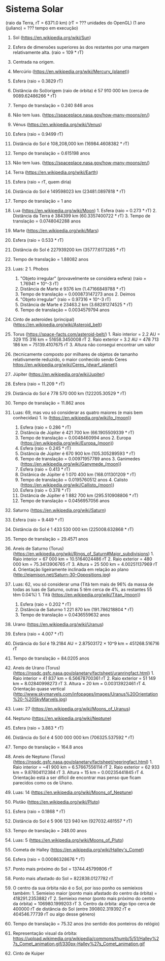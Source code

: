 # Sistema Solar
(raio da Terra, rT = 6371.0 km)
(rT = ??? unidades do OpenGL)
(1 ano (juliano) = ??? tempo em execução)

1. Sol (https://en.wikipedia.org/wiki/Sun)
  1. Esfera de dimensões superiores às dos restantes por uma margem relativamente alta. (raio = 109 * rT)
  2. Centrada na origem.

2. Mercúrio (https://en.wikipedia.org/wiki/Mercury_(planet))
  1. Esfera (raio = 0.3829 rT)
  2. Distância do Sol/origem (raio de órbita) é 57 910 000 km (cerca de 9089.62486266 * rT)
  3. Tempo de translação = 0.240 846 anos
  4. Não tem luas. (https://spaceplace.nasa.gov/how-many-moons/en/)

3. Vénus (https://en.wikipedia.org/wiki/Venus)
  1. Esfera (raio = 0.9499 rT)
  2. Distância do Sol é 108,208,000 km (16984.4608382 * rT)
  3. Tempo de translação = 0.615198 anos
  3. Não tem luas. (https://spaceplace.nasa.gov/how-many-moons/en/)

4. Terra (https://en.wikipedia.org/wiki/Earth)
  1. Esfera (raio = rT, quem diria)
  2. Distância do Sol é 149598023 km (23481.0897818 * rT)
  3. Tempo de translação = 1 ano
  4. Lua (https://en.wikipedia.org/wiki/Moon)
    1. Esfera (raio = 0.273 * rT)
    2. Distância da Terra é 384399 km (60.3357400722 * rT)
    3. Tempo de translação = 0.0748042288 anos

5. Marte (https://en.wikipedia.org/wiki/Mars)
  1. Esfera (raio = 0.533 * rT)
  2. Distância do Sol é 227939200 km (35777.6173285 * rT)
  3. Tempo de translação = 1.88082 anos
  4. Luas: 2
    1. Phobos
      1. "Objeto irregular" (provavelmente se considera esfera) (raio = 1.76941 * 10^-3 rT)
      2. Distância de Marte é 9376 km (1.47166849788 * rT)
      3. Tempo de translação = 0.000873147273 anos
    2. Deimos
      1. "Objeto irregular" (raio = 0.97316 * 10^-3 rT)
      2. Distância de Marte é 23463.2 km (3.68281274525 * rT)
      3. Tempo de translação = 0.0034579794 anos

6. Cinto de asteroides (principal) (https://en.wikipedia.org/wiki/Asteroid_belt)
  1. Torus (https://space-facts.com/asteroid-belt/)
    1. Raio interior = 2.2 AU = 329 115 316 km = 51658.3450008 rT
    2. Raio exterior = 3.2 AU = 478 713 186 km = 75139.4107675 rT
    3. Altura não consegui encontrar um valor
  2. (tecnicamente composto por milhares de objetos de tamanho relativamente reduzido, o maior conhecido sendo Ceres https://en.wikipedia.org/wiki/Ceres_(dwarf_planet)) 

7. Júpiter (https://en.wikipedia.org/wiki/Jupiter)
  1. Esfera (raio = 11.209 * rT)
  2. Distância do Sol é 778 570 000 km (122205.30529 * rT)
  3. Tempo de translação = 11.862 anos
  4. Luas: 69, mas vou só considerar as quatro maiores (e mais bem conhecidas)
    1. Io (https://en.wikipedia.org/wiki/Io_(moon))
      1. Esfera (raio = 0.286 * rT)
      2. Distância de Júpiter é 421 700 km (66.1905509339 * rT)
      3. Tempo de translação = 0.0048460994 anos
    2. Europa (https://en.wikipedia.org/wiki/Europa_(moon))
      1. Esfera (raio = 0.245 * rT)
      2. Distância de Júpiter é 670 900 km (105.305289593 * rT)
      3. Tempo de translação = 0.00971957789 anos
    3. Ganimedes (https://en.wikipedia.org/wiki/Ganymede_(moon))
      1. Esfera (raio = 0.413 * rT)
      2. Distânica de Júpiter é 1 070 400 km (168.011301209 * rT)
      3. Tempo de translação = 0.0195760512 anos
    4. Calisto (https://en.wikipedia.org/wiki/Callisto_(moon))
      1. Esfera (raio = 0.378 * rT)
      2. Distância de Júpiter é 1 882 700 km (295.510908806 * rT)
      3. Tempo de translação = 0.0456957056 anos

8. Saturno (https://en.wikipedia.org/wiki/Saturn)
  1. Esfera (raio = 9.449 * rT)
  2. Distância do Sol é 1 433 530 000 km (225008.632868 * rT)
  3. Tempo de translação = 29.4571 anos
  4. Aneis de Saturno (Torus) (https://en.wikipedia.org/wiki/Rings_of_Saturn#Major_subdivisions)
    1. Raio interior = 67 000 km = 10.5164024486 rT
    2. Raio exterior = 480 000 km = 75.3413906765 rT
    3. Altura = 25 500 km = 4.00251137969 rT
    4. Orientação ligeiramente inclinada em relação ao plano (http://ejamison.net/Saturn-30-Oppositions.jpg)
  5. Luas: 62, vou só considerar uma (Titã tem mais de 96% da massa de todas as luas de Saturno, outras 5 têm cerca de 4%, as restantes 55 têm 0.04%)
    1. Titã (https://en.wikipedia.org/wiki/Titan_(moon))
      1. Esfera (raio = 0.202 * rT)
      2. Distância de Saturno 1 221 870 km (191.786218804 * rT)
      3. Tempo de translação = 0.0436559632 anos

9. Urano (https://en.wikipedia.org/wiki/Uranus)
  1. Esfera (raio = 4.007 * rT)
  2. Distância do Sol é 19.2184 AU = 2.87503172 × 10^9 km = 451268.516716 rT
  3. Tempo de translação = 84.0205 anos
  4. Aneis de Urano (Torus) (https://nssdc.gsfc.nasa.gov/planetary/factsheet/uranringfact.html)
    1. Raio interior = 41 837 km = 6.56678700361 rT
    2. Raio exterior = 51 149 km = 8.02840998273 rT
    3. Altura = 20 km = 0.00313922461 rT
    4. Orientação quase vertical (http://www.skymarvels.com/infopages/images/Uranus%20Orientation%20-%20SkyMarvels.jpg)
  5. Luas: 27 (https://en.wikipedia.org/wiki/Moons_of_Uranus)

10. Neptuno (https://en.wikipedia.org/wiki/Neptune)
  1. Esfera (raio = 3.883 * rT)
  2. Distância do Sol é 4 500 000 000 km (706325.537592 * rT)
  3. Tempo de translação = 164.8 anos
  4. Aneis de Neptuno (Torus) (https://nssdc.gsfc.nasa.gov/planetary/factsheet/nepringfact.html)
    1. Raio interior = ~41 900 km = 6.57667556114 rT
    2. Raio exterior = 62 933 km = 9.87804112384 rT
    3. Altura = 15 km = 0.00235441845 rT
    4. Orientação está a ser difícil de encontrar mas penso que ficam parecidos como os de Urano.
  5. Luas: 14 (https://en.wikipedia.org/wiki/Moons_of_Neptune)


11. Plutão (https://en.wikipedia.org/wiki/Pluto)
  1. Esfera (raio = 0.1868 * rT)
  2. Distância do Sol é 5 906 123 940 km (927032.481557 * rT)
  3. Tempo de translação = 248.00 anos
  4. Luas: 5 (https://en.wikipedia.org/wiki/Moons_of_Pluto)

12. Cometa de Halley (https://en.wikipedia.org/wiki/Halley's_Comet)
  1. Esfera (raio = 0.00086328676 * rT)
  2. Ponto mais próximo do Sol = 13744.45799806 rT
  3. Ponto mais afastado do Sol = 822838.0127782 rT
  4. O centro da sua órbita não é o Sol, por isso ponho os semieixos também:
    1. Semieixo maior (ponto mais afastado do centro da órbita) = 418291.2353882 rT
    2. Semieixo menor (ponto mais próximo do centro da órbita) = 106980.1999203 rT
    3. Centro da órbita: algo tipo cerca de 400000 rT de distância do Sol (entre 390802.319392 rT e 404546.77739 rT ou algo desse género)
  5. Tempo de translação = 75.32 anos (no sentido dos ponteiros do relógio)
  6. Representação visual da órbita: https://upload.wikimedia.org/wikipedia/commons/thumb/5/51/Halley%27s_Comet_animation.gif/330px-Halley%27s_Comet_animation.gif

13. Cinto de Kuiper